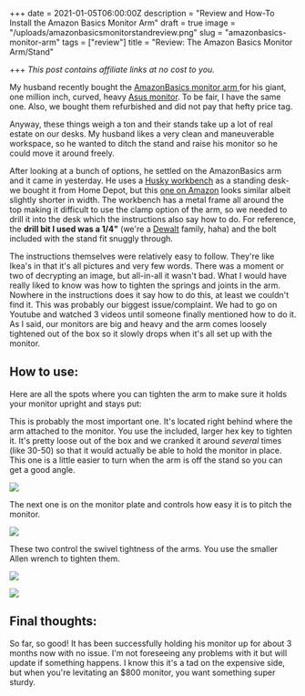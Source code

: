 +++
date = 2021-01-05T06:00:00Z
description = "Review and How-To Install the Amazon Basics Monitor Arm"
draft = true
image = "/uploads/amazonbasicsmonitorstandreview.png"
slug = "amazonbasics-monitor-arm"
tags = ["review"]
title = "Review: The Amazon Basics Monitor Arm/Stand"

+++
_This post contains affiliate links at no cost to you._

My husband recently bought the [AmazonBasics monitor arm ](https://www.amazon.com/gp/product/B00MIBN16O/ref=as_li_qf_asin_il_tl?ie=UTF8&tag=codybear0e-20&creative=9325&linkCode=as2&creativeASIN=B00MIBN16O&linkId=91ff433f6fb5cb5e02a57d543ab1fd73)for his giant, one million inch, curved, heavy [Asus monitor](https://www.amazon.com/gp/product/B07VTTZ4TD/ref=as_li_qf_asin_il_tl?ie=UTF8&tag=codybear0e-20&creative=9325&linkCode=as2&creativeASIN=B07VTTZ4TD&linkId=ef97efb2c99414e4dd65dcd7cb3561eb). To be fair, I have the same one. Also, we bought them refurbished and did not pay that hefty price tag.

Anyway, these things weigh a ton and their stands take up a lot of real estate on our desks. My husband likes a very clean and maneuverable workspace, so he wanted to ditch the stand and raise his monitor so he could move it around freely.

After looking at a bunch of options, he settled on the AmazonBasics arm and it came in yesterday. He uses a [Husky workbench](https://www.amazon.com/gp/product/B01MTFC7K9/ref=as_li_tl?ie=UTF8&tag=codybear0e-20&camp=1789&creative=9325&linkCode=as2&creativeASIN=B01MTFC7K9&linkId=6501eb04afeaab70751456409c829ec7) as a standing desk- we bought it from Home Depot, but this [one on Amazon](https://www.amazon.com/gp/product/B083F89LYD/ref=as_li_tl?ie=UTF8&tag=codybear0e-20&camp=1789&creative=9325&linkCode=as2&creativeASIN=B083F89LYD&linkId=cfaf378cd8f4afbddc82be36ffaa82df) looks similar albeit slightly shorter in width. The workbench has a metal frame all around the top making it difficult to use the clamp option of the arm, so we needed to drill it into the desk which the instructions also say how to do. For reference, the **drill bit I used was a 1/4"** (we're a [Dewalt](https://www.amazon.com/gp/product/B004GIO0F8/ref=as_li_qf_asin_il_tl?ie=UTF8&tag=codybear0e-20&creative=9325&linkCode=as2&creativeASIN=B004GIO0F8&linkId=f95657188b75def57bfcd7f5bb39bb69) family, haha) and the bolt included with the stand fit snuggly through.

The instructions themselves were relatively easy to follow. They're like Ikea's in that it's all pictures and very few words. There was a moment or two of decrypting an image, but all-in-all it wasn't bad. What I would have really liked to know was how to tighten the springs and joints in the arm. Nowhere in the instructions does it say how to do this, at least we couldn't find it. This was probably our biggest issue/complaint. We had to go on Youtube and watched 3 videos until someone finally mentioned how to do it. As I said, our monitors are big and heavy and the arm comes loosely tightened out of the box so it slowly drops when it's all set up with the monitor.

## How to use:

Here are all the spots where you can tighten the arm to make sure it holds your monitor upright and stays put:

This is probably the most important one. It's located right behind where the arm attached to the monitor. You use the included, larger hex key to tighten it. It's pretty loose out of the box and we cranked it around _several_ times (like 30-50) so that it would actually be able to hold the monitor in place. This one is a little easier to turn when the arm is off the stand so you can get a good angle.

![](/uploads/monitorarmreview.jpg)

The next one is on the monitor plate and controls how easy it is to pitch the monitor.

![](/uploads/monitorarmreview_1.jpg)

These two control the swivel tightness of the arms. You use the smaller Allen wrench to tighten them.

![](/uploads/monitorarmreview_2.jpg)

![](/uploads/monitorarmreview_3.jpg)

## Final thoughts:

So far, so good! It has been successfully holding his monitor up for about 3 months now with no issue. I'm not foreseeing any problems with it but will update if something happens. I know this it's a tad on the expensive side, but when you're levitating an $800 monitor, you want something super sturdy.